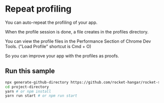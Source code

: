 # Repeat profiling

You can auto-repeat the profiling of your app.

When the profile session is done, a file creates in the profiles directory.

You can view the profile files in the Performance Section of Chrome Dev Tools. ("Load Profile" shortcut is Cmd + O)

So you can improve your app with the profiles as proofs.

## Run this sample

```sh
npx generate-github-directory https://github.com/rocket-hangar/rocket-scripts-templates/tree/master/samples/repeat-profiling project-directory
cd project-directory
yarn # or npm install
yarn run start # or npm run start
```
